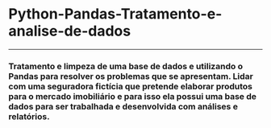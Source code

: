 # Python-Pandas-Tratamento-e-analise-de-dados
---

### Tratamento e limpeza de uma base de dados e utilizando o Pandas para resolver os problemas que se apresentam. Lidar com uma seguradora fictícia que pretende elaborar produtos para o mercado imobiliário e para isso ela possui uma base de dados para ser trabalhada e desenvolvida com análises e relatórios.
